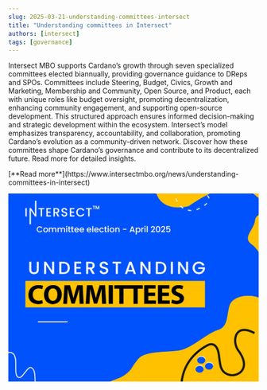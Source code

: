 ```yaml
---
slug: 2025-03-21-understanding-committees-intersect
title: "Understanding committees in Intersect"
authors: [intersect]
tags: [governance]
---
```



Intersect MBO supports Cardano’s growth through seven specialized committees elected biannually, providing governance guidance to DReps and SPOs. Committees include Steering, Budget, Civics, Growth and Marketing, Membership and Community, Open Source, and Product, each with unique roles like budget oversight, promoting decentralization, enhancing community engagement, and supporting open-source development. This structured approach ensures informed decision-making and strategic development within the ecosystem. Intersect’s model emphasizes transparency, accountability, and collaboration, promoting Cardano’s evolution as a community-driven network. Discover how these committees shape Cardano’s governance and contribute to its decentralized future. Read more for detailed insights.

<div style={{ textAlign: 'right' }}>
 [**Read more**](https://www.intersectmbo.org/news/understanding-committees-in-intersect) 
</div>

 ![community digest](./banner.png)

